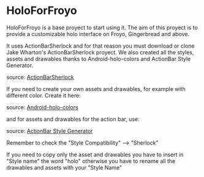 HoloForFroyo
============

HoloForFroyo is a base proyect to start using it. The aim of this proyect is to provide a customizable holo interface on Froyo, Gingerbread and above.

It uses ActionBarSherlock and for that reason you must download or clone Jake Wharton's ActionBarSherlock proyect. We also created all the styles, assets and drawables
thanks to Android-holo-colors and ActionBar Style Generator.

source: <a href="https://github.com/JakeWharton/ActionBarSherlock">ActionBarSherlock</a>

If you need to create your own assets and drawables, for example with different color. Create it here:

source: <a href="http://android-holo-colors.com/">Android-holo-colors</a>

and for assets and drawables for the action bar, use:

source: <a href="http://jgilfelt.github.com/android-actionbarstylegenerator/">ActionBar Style Generator</a>

Remember to check the "Style Compatibility" --> "Sherlock"

If you need to copy only the asset and drawables you have to insert in "Style name" the word "holo" otherwise you have to rename all the drawables and assets with
your "Style Name"